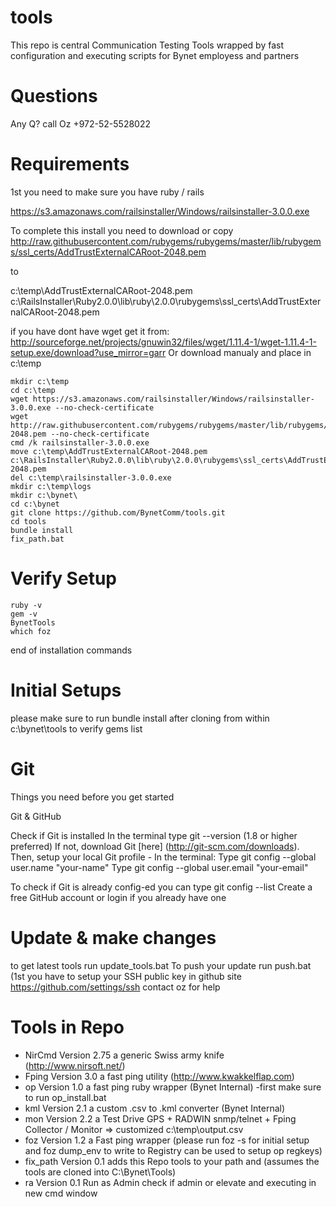# tools
This repo is central Communication Testing Tools wrapped by fast configuration and executing scripts for Bynet employess and partners

# Questions
Any Q? call Oz +972-52-5528022

# Requirements
1st you need to make sure you have ruby / rails
 
 https://s3.amazonaws.com/railsinstaller/Windows/railsinstaller-3.0.0.exe

 To complete this install you need to download or copy 
  http://raw.githubusercontent.com/rubygems/rubygems/master/lib/rubygems/ssl_certs/AddTrustExternalCARoot-2048.pem
  
  to
  
  c:\temp\AddTrustExternalCARoot-2048.pem c:\RailsInstaller\Ruby2.0.0\lib\ruby\2.0.0\rubygems\ssl_certs\AddTrustExternalCARoot-2048.pem

if you have dont have  wget get it from: http://sourceforge.net/projects/gnuwin32/files/wget/1.11.4-1/wget-1.11.4-1-setup.exe/download?use_mirror=garr Or download manualy and place in c:\temp  
```
mkdir c:\temp
cd c:\temp
wget https://s3.amazonaws.com/railsinstaller/Windows/railsinstaller-3.0.0.exe --no-check-certificate
wget http://raw.githubusercontent.com/rubygems/rubygems/master/lib/rubygems/ssl_certs/AddTrustExternalCARoot-2048.pem --no-check-certificate
cmd /k railsinstaller-3.0.0.exe
move c:\temp\AddTrustExternalCARoot-2048.pem c:\RailsInstaller\Ruby2.0.0\lib\ruby\2.0.0\rubygems\ssl_certs\AddTrustExternalCARoot-2048.pem
del c:\temp\railsinstaller-3.0.0.exe  
mkdir c:\temp\logs
mkdir c:\bynet\
cd c:\bynet
git clone https://github.com/BynetComm/tools.git
cd tools
bundle install
fix_path.bat
```
# Verify Setup
```
ruby -v
gem -v
BynetTools
which foz
```
end of installation commands

# Initial Setups  

please make sure to run bundle install after cloning from within c:\bynet\tools to verify gems list

# Git
Things you need before you get started

Git & GitHub

Check if Git is installed
In the terminal type git --version (1.8 or higher preferred)
If not, download Git [here] (http://git-scm.com/downloads). Then, setup your local Git profile - In the terminal:
Type git config --global user.name "your-name"
Type git config --global user.email "your-email"

To check if Git is already config-ed you can type git config --list
Create a free GitHub account or login if you already have one


# Update & make changes
to get latest tools run update_tools.bat
To push your update run push.bat (1st you have to setup your SSH public key in github site https://github.com/settings/ssh contact oz for help 


# Tools in Repo

- NirCmd    Version 2.75 a generic Swiss army knife  (http://www.nirsoft.net/)
- Fping     Version 3.0  a fast ping utility (http://www.kwakkelflap.com)
- op        Version 1.0  a fast ping ruby wrapper (Bynet Internal) -first make sure to run op_install.bat 
- kml       Version 2.1 a custom .csv to .kml converter (Bynet Internal)
- mon       Version 2.2 a Test Drive GPS + RADWIN snmp/telnet + Fping Collector / Monitor => customized c:\temp\output.csv    
- foz       Version 1.2 a Fast ping wrapper (please run foz -s for initial setup and foz dump_env to write to Registry can be used to setup op regkeys)
- fix_path  Version 0.1 adds this Repo tools to your path and (assumes the tools are cloned into C:\Bynet\Tools)
- ra        Version 0.1 Run as Admin check if admin or elevate and executing in new cmd window
 